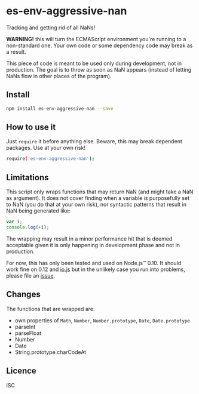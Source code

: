 # es-env-aggressive-nan

 Tracking and getting rid of all NaNs!

**WARNING!** this will turn the ECMAScript environment you're running to a non-standard one. Your own code or some dependency code may break as a result.

This piece of code is meant to be used only during development, not in production. The goal is to throw as soon as NaN appears (instead of letting NaNs flow in other places of the program).


## Install

````sh
npm install es-env-aggressive-nan --save
````


## How to use it

Just `require` it before anything else. Beware, this may break dependent packages. Use at your own risk!

````sh
require('es-env-aggressive-nan');
````


## Limitations

This script only wraps functions that may return NaN (and might take a NaN as argument). It does not cover finding when a variable is purposefully set to NaN (you do that at your own risk), nor syntactic patterns that result in NaN being generated like:

```js
var i;
console.log(+i);
```

The wrapping may result in a minor performance hit that is deemed acceptable given it is only happening in development phase and not in production.


For now, this has only been tested and used on Node.js™ 0.10.
It should work fine on 0.12 and [io.js](https://iojs.org/) but in the unlikely case you run into problems, please file an [issue](https://github.com/DavidBruant/es-env-remove-footguns/issues).


## Changes

The functions that are wrapped are:
* own properties of `Math`, `Number`, `Number.prototype`, `Date`, `Date.prototype`
* parseInt
* parseFloat
* Number
* Date
* String.prototype.charCodeAt

## Licence

ISC